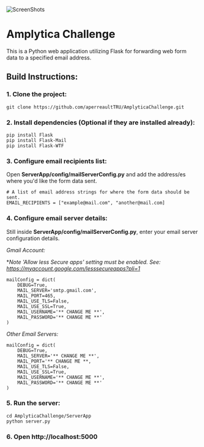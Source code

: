 ![ScreenShots](https://gifyu.com/images/ezgif-3-4a1a1325c6.gif)
# Amplytica Challenge 


This is a Python web application utilizing Flask for forwarding web form data to a specified email address. 


## Build Instructions: 


### 1. Clone the project:
```
git clone https://github.com/aperreaultTRU/AmplyticaChallenge.git
```

### 2. Install dependencies (Optional if they are installed already): 
```
pip install Flask
pip install Flask-Mail
pip install Flask-WTF
```
### 3. Configure email recipients list:
Open **ServerApp/config/mailServerConfig.py** and add the address/es where you'd like the form data sent.  

```
# A list of email address strings for where the form data should be sent.
EMAIL_RECIPIENTS = ["example@mail.com", "another@mail.com]
```

### 4. Configure email server details:
Still inside **ServerApp/config/mailServerConfig.py**, enter your email server configuration details.

*Gmail Account:* 

**Note 'Allow less Secure apps' setting must be enabled.
     See: https://myaccount.google.com/lesssecureapps?pli=1*
```
mailConfig = dict(
    DEBUG=True,
    MAIL_SERVER='smtp.gmail.com',
    MAIL_PORT=465,
    MAIL_USE_TLS=False,
    MAIL_USE_SSL=True,
    MAIL_USERNAME='** CHANGE ME **',
    MAIL_PASSWORD='** CHANGE ME **'
)
```
*Other Email Servers:* 
```
mailConfig = dict(
    DEBUG=True,
    MAIL_SERVER='** CHANGE ME **',
    MAIL_PORT='** CHANGE ME **,
    MAIL_USE_TLS=False,
    MAIL_USE_SSL=True,
    MAIL_USERNAME='** CHANGE ME **',
    MAIL_PASSWORD='** CHANGE ME **'
)
```

### 5. Run the server:
```
cd AmplyticaChallenge/ServerApp
python server.py
```

### 6. Open http://localhost:5000
